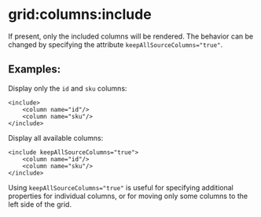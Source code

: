 # grid:columns:include

If present, only the included columns will be rendered. The behavior can be changed by specifying the attribute `keepAllSourceColumns="true"`.

## Examples:


Display only the `id` and `sku` columns:

```markup
<include>
    <column name="id"/>
    <column name="sku"/>
</include>
```


Display all available columns:

```markup
<include keepAllSourceColumns="true">
    <column name="id"/>
    <column name="sku"/>
</include>
```


Using `keepAllSourceColumns="true"` is useful for specifying additional properties for individual columns, or for moving only some columns to the left side of the grid.
